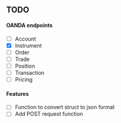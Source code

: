 
## TODO

#### OANDA endpoints

- [ ] Account
- [x] Instrument
- [ ] Order
- [ ] Trade
- [ ] Position
- [ ] Transaction
- [ ] Pricing

#### Features

- [ ] Function to convert struct to json format
- [ ] Add POST request function
